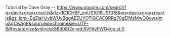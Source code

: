 Tutorial by Dave Gray -- https://www.google.com/search?q=dave+gray+reactjs&rlz=1C1CHBF_enUS1018US1018&oq=dave+gray+reactjs&gs_lcrp=EgZjaHJvbWUyBggAEEUYOTIGCAEQRRg70gEIMzMwOGowajmoAgCwAgE&sourceid=chrome&ie=UTF-8#fpstate=ive&vld=cid:86d08f2e,vid:RVFAyFWO4go,st:0
